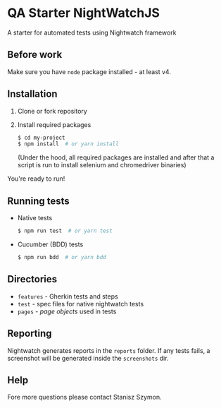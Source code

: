 # QA Starter NightWatchJS

A starter for automated tests using Nightwatch framework


## Before work

Make sure you have `node` package installed - at least v4.


## Installation

1. Clone or fork repository

2. Install required packages
    ```sh
    $ cd my-project
    $ npm install  # or yarn install 
    ```

    (Under the hood, all required packages are installed and after that a script is run to install selenium and chromedriver binaries)

You're ready to run!


## Running tests

- Native tests

    ```sh
    $ npm run test  # or yarn test
    ```

- Cucumber (BDD) tests

    ```sh
    $ npm run bdd  # or yarn bdd
    ```


## Directories 	
 - `features` - Gherkin tests and steps
 - `test` - spec files for native nightwatch tests
 - `pages` - _page objects_ used in tests


## Reporting

Nightwatch generates reports in the `reports` folder. If any tests fails, a screenshot will be generated inside the `screenshots` dir.


## Help

Fore more questions please contact Stanisz Szymon.

